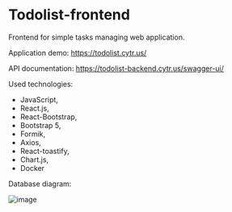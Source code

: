 # Todolist-frontend
Frontend for simple tasks managing web application.

Application demo:
https://todolist.cytr.us/

API documentation:
https://todolist-backend.cytr.us/swagger-ui/

Used technologies:
- JavaScript,
- React.js,
- React-Bootstrap,
- Bootstrap 5,
- Formik,
- Axios,
- React-toastify,
- Chart.js,
- Docker

Database diagram:

![image](https://user-images.githubusercontent.com/40803242/160156558-2d43744c-4416-4ac9-9749-fda5f8bd5c6d.png)
